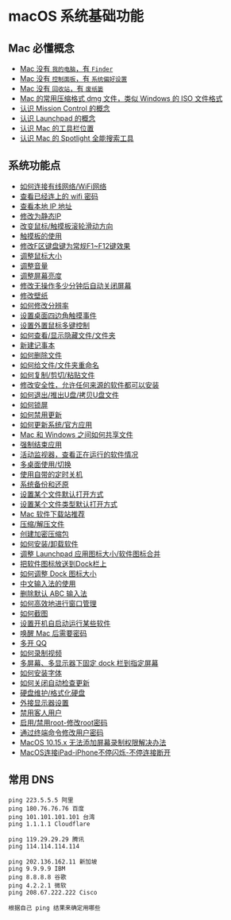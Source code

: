 

# macOS 系统基础功能


## Mac 必懂概念

- [Mac 没有 `我的电脑`，有 `Finder`](http://www.jianshu.com/p/6315d39dc740)
- [Mac 没有 `控制面板`，有 `系统偏好设置`](http://www.jianshu.com/p/6cd268727a74)
- [Mac 没有 `回收站`，有 `废纸篓`](http://www.jianshu.com/p/87c5b79ba49d)
- [Mac 的常用压缩格式 dmg 文件，类似 Windows 的 ISO 文件格式](http://www.jianshu.com/p/58a8c48015f2)
- [认识 Mission Control 的概念](http://www.jianshu.com/p/caa98b53cdcd)
- [认识 Launchpad 的概念](http://www.jianshu.com/p/d46a60775074)
- [认识 Mac 的工具栏位置](http://www.jianshu.com/p/7e775c2a0bbc)
- [认识 Mac 的 Spotlight 全能搜索工具](http://www.jianshu.com/p/a17c05568dbb)

## 系统功能点

- [如何连接有线网络/WiFi网络](http://www.jianshu.com/p/cac5084fdebd)
- [查看已经连上的 wifi 密码](https://www.jianshu.com/p/650ebf5171aa)
- [查看本地 IP 地址](http://www.jianshu.com/p/149b984e3c43)
- [修改为静态IP](https://www.jianshu.com/p/7b8d5a020682)
- [改变鼠标/触摸板滚轮滑动方向](http://www.jianshu.com/p/005bfba5c080)
- [触摸板的使用](http://www.jianshu.com/p/7a4fb9b084dc)
- [修改F区键盘键为常规F1~F12键效果](http://www.jianshu.com/p/ceb873c3759d)
- [调整鼠标大小](http://www.jianshu.com/p/ae920595c641)
- [调整音量](http://www.jianshu.com/p/abcb0e5c1f5b)
- [调整屏幕亮度](http://www.jianshu.com/p/f0126e7db78a)
- [修改无操作多少分钟后自动关闭屏幕](http://www.jianshu.com/p/32c8922dd7e4)
- [修改壁纸](http://www.jianshu.com/p/bb822b5e3996)
- [如何修改分辨率](http://www.jianshu.com/p/748075fbab60)
- [设置桌面四边角触摸事件](http://www.jianshu.com/p/0b9a6245192a)
- [设置外置鼠标多键控制](http://www.jianshu.com/p/ab1cf88b1ac5)
- [如何查看/显示隐藏文件/文件夹](http://www.jianshu.com/p/ed6cdc9e3fab)
- [新建记事本](http://www.jianshu.com/p/cb9b7a2aa4f2)
- [如何删除文件](http://www.jianshu.com/p/93099ea5b9ce)
- [如何给文件/文件夹重命名](http://www.jianshu.com/p/2ee720585cb9)
- [如何复制/剪切/粘贴文件](http://www.jianshu.com/p/d0842fb78bd3)
- [修改安全性，允许任何来源的软件都可以安装](http://www.jianshu.com/p/488eccedd2b3)
- [如何退出/推出U盘/拷贝U盘文件](http://www.jianshu.com/p/945e98a8cf8b)
- [如何锁屏](http://www.jianshu.com/p/6babf13b3903)
- [如何禁用更新](https://www.jianshu.com/p/d8826873f916)
- [如何更新系统/官方应用](http://www.jianshu.com/p/091dfefc5143)
- [Mac 和 Windows 之间如何共享文件](http://www.jianshu.com/p/3e6f685f4d75)
- [强制结束应用](http://www.jianshu.com/p/ee2cfacc4457)
- [活动监视器，查看正在运行的软件情况](http://www.jianshu.com/p/3952e09b1e3b)
- [多桌面使用/切换](http://www.jianshu.com/p/25e645705927)
- [使用自带的定时关机](http://www.jianshu.com/p/ee41283a74fe)
- [系统备份和还原](http://www.jianshu.com/p/a352e9dce5e8)
- [设置某个文件默认打开方式](http://www.jianshu.com/p/434cbf72fc23)
- [设置某个文件类型默认打开方式](http://www.jianshu.com/p/5386108211b0)
- [Mac 软件下载站推荐](http://www.jianshu.com/p/dd7e8fbdfd78)
- [压缩/解压文件](http://www.jianshu.com/p/e73f5e3b3d33)
- [创建加密压缩包](https://www.jianshu.com/p/334301b5c32a)
- [如何安装/卸载软件](http://www.jianshu.com/p/ed73311f2d8a)
- [调整 Launchpad 应用图标大小/软件图标合并](http://www.jianshu.com/p/569e80be37a9)
- [把软件图标放送到Dock栏上](http://www.jianshu.com/p/d4d9a3d80d94)
- [如何调整 Dock 图标大小](http://www.jianshu.com/p/074a076cd2c2)
- [中文输入法的使用](http://www.jianshu.com/p/3deb33108d36)
- [删除默认 ABC 输入法](https://www.jianshu.com/p/3c428e0675f5)
- [如何高效地进行窗口管理](http://www.jianshu.com/p/40c42661cb36)
- [如何截图](http://www.jianshu.com/p/b098c40e5448)
- [设置开机自启动运行某些软件](http://www.jianshu.com/p/592ed6b2bb74)
- [唤醒 Mac 后需要密码](http://www.jianshu.com/p/4e18ac40b258)
- [多开 QQ](http://www.jianshu.com/p/fb57a5f8cd70)
- [如何录制视频](http://www.jianshu.com/p/84ad2d1f111e)
- [多屏幕、多显示器下固定 dock 栏到指定屏幕](https://www.jianshu.com/p/c4f246c0ac19)
- [如何安装字体](http://www.jianshu.com/p/4063b825670d)
- [如何关闭自动检查更新](http://www.jianshu.com/p/b31e938bbeb7)
- [硬盘维护/格式化硬盘](http://www.jianshu.com/p/5c36f49e45d2)
- [外接显示器设置](http://www.jianshu.com/p/e461b630108c)
- [禁用客人用户](https://jingyan.baidu.com/article/b907e6279fff9946e7891cd5.html)
- [启用/禁用root-修改root密码](http://www.jianshu.com/p/eac6d1d38755)
- [通过终端命令修改用户密码](https://www.jianshu.com/p/0f67176d3a7a)
- [MacOS 10.15.x 无法添加屏幕录制权限解决办法](https://www.jianshu.com/p/46331a299576)
- [MacOS连接iPad-iPhone不停闪烁-不停连接断开](https://www.jianshu.com/p/06be784f2561)

## 常用 DNS

```
ping 223.5.5.5 阿里
ping 180.76.76.76 百度
ping 101.101.101.101 台湾
ping 1.1.1.1 Cloudflare

ping 119.29.29.29 腾讯
ping 114.114.114.114

ping 202.136.162.11 新加坡
ping 9.9.9.9 IBM
ping 8.8.8.8 谷歌
ping 4.2.2.1 微软
ping 208.67.222.222 Cisco

根据自己 ping 结果来确定用哪些
```